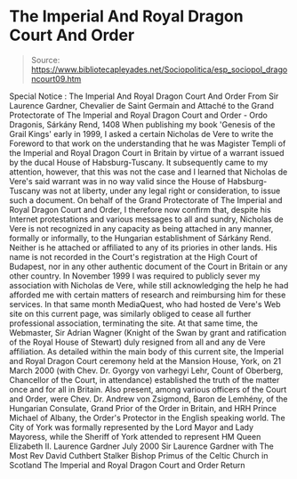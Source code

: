 # The Imperial And Royal Dragon Court And Order

> Source: https://www.bibliotecapleyades.net/Sociopolitica/esp_sociopol_dragoncourt09.htm

Special Notice : The Imperial And Royal Dragon Court And Order
From Sir Laurence Gardner, Chevalier de Saint Germain and Attaché to the Grand Protectorate of The Imperial and Royal Dragon Court and Order - Ordo Dragonis, Sárkány Rend, 1408
When publishing my book 'Genesis of the Grail Kings' early in 1999, I asked a certain Nicholas de Vere to write the Foreword to that work on the understanding that he was Magister Templi of the Imperial and Royal Dragon Court in Britain by virtue of a warrant issued by the ducal House of Habsburg-Tuscany. It subsequently came to my attention, however, that this was not the case and I learned that Nicholas de Vere's said warrant was in no way valid since the House of Habsburg-Tuscany was not at liberty, under any legal right or consideration, to issue such a document. On behalf of the Grand Protectorate of The Imperial and Royal Dragon Court and Order, I therefore now confirm that, despite his Internet protestations and various messages to all and sundry, Nicholas de Vere is not recognized in any capacity as being attached in any manner, formally or informally, to the Hungarian establishment of Sárkány Rend. Neither is he attached or affiliated to any of its priories in other lands. His name is not recorded in the Court's registration at the High Court of Budapest, nor in any other authentic document of the Court in Britain or any other country. In November 1999 I was required to publicly sever my association with Nicholas de Vere, while still acknowledging the help he had afforded me with certain matters of research and reimbursing him for these services. In that same month MediaQuest, who had hosted de Vere's Web site on this current page, was similarly obliged to cease all further professional association, terminating the site. At that same time, the Webmaster, Sir Adrian Wagner (Knight of the Swan by grant and ratification of the Royal House of Stewart) duly resigned from all and any de Vere affiliation. As detailed within the main body of this current site, the Imperial and Royal Dragon Court ceremony held at the Mansion House, York, on 21 March 2000 (with Chev. Dr. Gyorgy von varhegyi Lehr, Count of Oberberg, Chancellor of the Court, in attendance) established the truth of the matter once and for all in Britain. Also present, among various officers of the Court and Order, were Chev. Dr. Andrew von Zsigmond, Baron de Lemhény, of the Hungarian Consulate, Grand Prior of the Order in Britain, and HRH Prince Michael of Albany, the Order's Protector in the English speaking world. The City of York was formally represented by the Lord Mayor and Lady Mayoress, while the Sheriff of York attended to represent HM Queen Elizabeth II. Laurence Gardner July 2000
Sir Laurence Gardner with The Most Rev David Cuthbert Stalker Bishop Primus of the Celtic Church in Scotland
The Imperial and Royal Dragon Court and Order
Return
